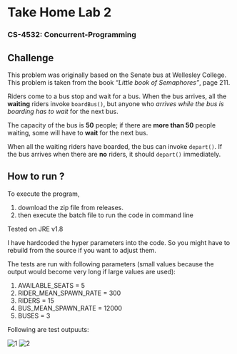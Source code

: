 # Take Home Lab 2 

### CS-4532: Concurrent-Programming

## Challenge 

This problem was originally based on the Senate bus at 
Wellesley College. This problem is taken from the book 
_“Little book of Semaphores”_, page 211.

Riders come to a bus stop and wait for a bus. 
When the bus arrives, all the **waiting** riders invoke `boardBus()`, 
but anyone who _arrives while the bus is boarding has to wait_ 
for the next bus. 

The capacity of the bus is **50** people; 
if there are **more than 50** people waiting, 
some will have to **wait** for the next bus. 

When all the waiting riders have boarded, the bus can 
invoke `depart()`. If the bus arrives when there are **no** riders, 
it should `depart()` immediately.

## How to run ?

To execute the program, 
1. download the zip file from releases.
2. then execute the batch file to run the code in command line

Tested on JRE v1.8

I have hardcoded the hyper parameters into the code. 
So you might have to rebuild from the source if you want to adjust them.

The tests are run with following parameters (small values because the output would become very long if large values are used):
1. AVAILABLE_SEATS = 5
2. RIDER_MEAN_SPAWN_RATE = 300
3. RIDERS = 15
4. BUS_MEAN_SPAWN_RATE = 12000
5. BUSES = 3

Following are test outpuuts:

![1](https://user-images.githubusercontent.com/46846338/133254338-589f4e07-c67d-449e-9689-23fe26be5d2f.png)
![2](https://user-images.githubusercontent.com/46846338/133254345-3d2597f0-79b3-476b-9487-004a26b90a75.png)

